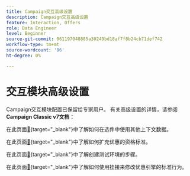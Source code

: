 ```yaml
---
title: Campaign交互高级设置
description: Campaign交互高级设置
feature: Interaction, Offers
role: Data Engineer
level: Beginner
source-git-commit: 061197048885a30249bd18af7f8b24cb71def742
workflow-type: tm+mt
source-wordcount: '86'
ht-degree: 0%

---
```


# 交互模块高级设置

Campaign交互模块配置已保留给专家用户。 有关高级设置的详情，请参阅&#x200B;**Campaign Classic v7文档**：

在此页面[&#128279;](https://experienceleague.adobe.com/docs/campaign-classic/using/managing-offers/advanced-parameters/additional-data.html?lang=zh-Hans){target="_blank"}中了解如何在选件中使用其他上下文数据。

在此页面[&#128279;](https://experienceleague.adobe.com/docs/campaign-classic/using/managing-offers/advanced-parameters/extension-example.html?lang=zh-Hans){target="_blank"}中了解如何扩充优惠的资格标准。

在此页面[&#128279;](https://experienceleague.adobe.com/docs/campaign-classic/using/managing-offers/advanced-parameters/creating-a-test-environment.html?lang=zh-Hans){target="_blank"}中了解创建测试环境的步骤。

在此页面[&#128279;](https://experienceleague.adobe.com/docs/campaign-classic/using/managing-offers/advanced-parameters/hooks.html?lang=zh-Hans){target="_blank"}中了解如何使用挂接来修改优惠引擎的标准行为。

